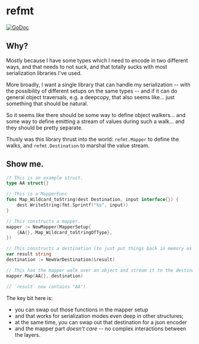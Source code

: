 refmt
=====

[![GoDoc](https://godoc.org/github.com/polydawn/refmt?status.svg)](https://godoc.org/github.com/polydawn/refmt)



Why?
----

Mostly because I have some types which I need to encode in two different ways, and that needs to not suck, and that totally sucks with most serialization libraries I've used.

More broadly, I want a single library that can handle my serialization -- with the possibility of different setups on the same types -- and if it can do general object traversals, e.g. a deepcopy, that also seems like... just something that should be natural.

So it seems like there should be some way to define object walkers... and some way to define emitting a stream of values during such a walk... and they should be pretty separate.

Thusly was this library thrust into the world: `refmt.Mapper` to define the walks, and `refmt.Destination` to marshal the value stream.



Show me.
--------

```go
// This is an example struct.
type AA struct{}

// This is a MapperFunc
func Map_Wildcard_toString(dest Destination, input interface{}) {
	dest.WriteString(fmt.Sprintf("%s", input))
}

// This constructs a mapper.
mapper := NewMapper(MapperSetup{
	{AA{}, Map_Wildcard_toStringOfType},
})

// This constructs a destination (to just put things back in memory as an object).
var result string
destination := NewVarDestination(&result)

// This has the mapper walk over an object and stream it to the destination!
mapper.Map(AA{}, destination)

// `result` now contains "AA"!
```

The key bit here is:

- you can swap out those functions in the mapper setup
- and that works for serialization modes even deep in other structures;
- at the same time, you can swap out that destination for a json encoder
- and the mapper part *doesn't care* -- no complex interactions between the layers.
